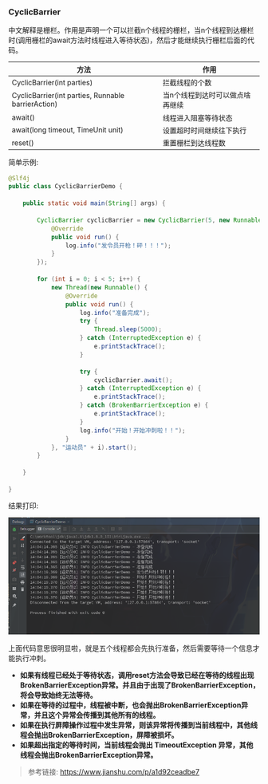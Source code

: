 ### CyclicBarrier

​		中文解释是栅栏。作用是声明一个可以拦截n个线程的栅栏，当n个线程到达栅栏时(调用栅栏的await方法时线程进入等待状态)，然后才能继续执行栅栏后面的代码。

| 方法                                               | 作用                            |
| -------------------------------------------------- | ------------------------------- |
| CyclicBarrier(int parties)                         | 拦截线程的个数                  |
| CyclicBarrier(int parties, Runnable barrierAction) | 当n个线程到达时可以做点啥再继续 |
| await()                                            | 线程进入阻塞等待状态            |
| await(long timeout, TimeUnit unit)                 | 设置超时时间继续往下执行        |
| reset()                                            | 重置栅栏到达线程数              |

简单示例:

```java
@Slf4j
public class CyclicBarrierDemo {

    public static void main(String[] args) {

        CyclicBarrier cyclicBarrier = new CyclicBarrier(5, new Runnable() {
            @Override
            public void run() {
                log.info("发令员开枪！砰！！！");
            }
        });

        for (int i = 0; i < 5; i++) {
            new Thread(new Runnable() {
                @Override
                public void run() {
                    log.info("准备完成");
                    try {
                        Thread.sleep(5000);
                    } catch (InterruptedException e) {
                        e.printStackTrace();
                    }

                    try {
                        cyclicBarrier.await();
                    } catch (InterruptedException e) {
                        e.printStackTrace();
                    } catch (BrokenBarrierException e) {
                        e.printStackTrace();
                    }
                    log.info("开始！开始冲刺啦！！");
                }
            }, "运动员" + i).start();
        }

    }

}
```

结果打印:

![1560319501974](../图床/截图/1560319501974.png)

上面代码意思很明显啦，就是五个线程都会先执行准备，然后需要等待一个信息才能执行冲刺。

- **如果有线程已经处于等待状态，调用reset方法会导致已经在等待的线程出现BrokenBarrierException异常。并且由于出现了BrokenBarrierException，将会导致始终无法等待。**
- **如果在等待的过程中，线程被中断，也会抛出BrokenBarrierException异常，并且这个异常会传播到其他所有的线程。**
- **如果在执行屏障操作过程中发生异常，则该异常将传播到当前线程中，其他线程会抛出BrokenBarrierException，屏障被损坏。**
- **如果超出指定的等待时间，当前线程会抛出 TimeoutException 异常，其他线程会抛出BrokenBarrierException异常。**



> 参考链接: <https://www.jianshu.com/p/a1d92ceadbe7>